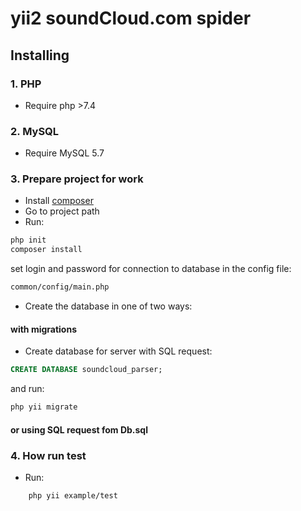 # yii2 soundCloud.com spider

## Installing

### 1. PHP
* Require php >7.4
### 2. MySQL
* Require MySQL 5.7
### 3. Prepare project for work
* Install [composer](https://getcomposer.org/download/)
* Go to project path
* Run:
```bash
php init
composer install
```
set login and password for connection to database in the config file:
```bash
common/config/main.php
```

* Create the database in one of two ways:
#### with migrations

* Create database for server with SQL request:
```sql
CREATE DATABASE soundcloud_parser;
```
and run:
```bash
php yii migrate
```

#### or using SQL request fom Db.sql

### 4. How run test 
* Run:
```bash
    php yii example/test
```
